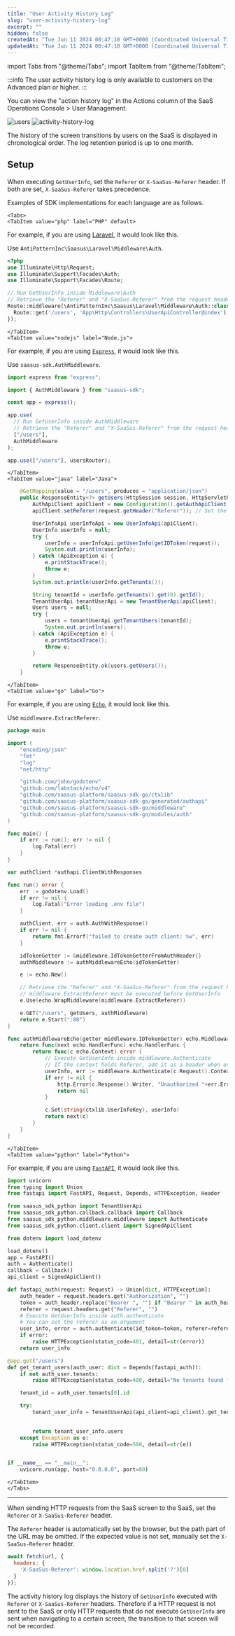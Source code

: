 ```yaml
---
title: "User Activity History Log"
slug: "user-activity-history-log"
excerpt: ""
hidden: false
createdAt: "Tue Jun 11 2024 00:47:10 GMT+0000 (Coordinated Universal Time)"
updatedAt: "Tue Jun 11 2024 00:47:10 GMT+0000 (Coordinated Universal Time)"
---
```


import Tabs from "@theme/Tabs";
import TabItem from "@theme/TabItem";

:::info
The user activity history log is only available to customers on the Advanced plan or higher.
:::

You can view the "action history log" in the Actions column of the SaaS Operations Console > User Management.

![users](/img/part-5/user-management/user-activity-history-log/users.png)
![activity-history-log](/img/part-5/user-management/user-activity-history-log/activity-history-log.png)

The history of the screen transitions by users on the SaaS is displayed in chronological order.
The log retention period is up to one month.

## Setup

When executing `GetUserInfo`, set the `Referer` or `X-SaaSus-Referer` header.
If both are set, `X-SaaSus-Referer` takes precedence.

Examples of SDK implementations for each language are as follows.

```mdx-code-block
<Tabs>
<TabItem value="php" label="PHP" default>
```

For example, if you are using [Laravel](https://github.com/laravel/laravel), it would look like this.

Use `AntiPatternInc\Saasus\Laravel\Middleware\Auth`.

```php
<?php
use Illuminate\Http\Request;
use Illuminate\Support\Facades\Auth;
use Illuminate\Support\Facades\Route;

// Run GetUserInfo inside Middleware\Auth
// Retrieve the "Referer" and "X-SaaSus-Referer" from the request headers and add them as headers when executing
Route::middleware(\AntiPatternInc\Saasus\Laravel\Middleware\Auth::class)->group(function () {
  Route::get('/users', 'App\Http\Controllers\UserApiController@index');
});
```

```mdx-code-block
</TabItem>
<TabItem value="nodejs" label="Node.js">
```

For example, if you are using [`Express`](https://github.com/expressjs/express), it would look like this.

Use `saasus-sdk.AuthMiddleware`.

```js
import express from "express";

import { AuthMiddleware } from "saasus-sdk";

const app = express();

app.use(
  // Run GetUserInfo inside AuthMiddleware
  // Retrieve the "Referer" and "X-SaaSus-Referer" from the request headers and add them as headers when executing
  ["/users"],
  AuthMiddleware
);

app.use(["/users"], usersRouter);
```

```mdx-code-block
</TabItem>
<TabItem value="java" label="Java">
```

```java
    @GetMapping(value = "/users", produces = "application/json")
    public ResponseEntity<?> getUsers(HttpSession session, HttpServletRequest request) throws Exception {
        AuthApiClient apiClient = new Configuration().getAuthApiClient();
        apiClient.setReferer(request.getHeader("Referer")); // Set the Referer header

        UserInfoApi userInfoApi = new UserInfoApi(apiClient);
        UserInfo userInfo = null;
        try {
            userInfo = userInfoApi.getUserInfo(getIDToken(request));
            System.out.println(userInfo);
        } catch (ApiException e) {
            e.printStackTrace();
            throw e;
        }
        System.out.println(userInfo.getTenants());

        String tenantId = userInfo.getTenants().get(0).getId();
        TenantUserApi tenantUserApi = new TenantUserApi(apiClient);
        Users users = null;
        try {
            users = tenantUserApi.getTenantUsers(tenantId);
            System.out.println(users);
        } catch (ApiException e) {
            e.printStackTrace();
            throw e;
        }

        return ResponseEntity.ok(users.getUsers());
    }
```

```mdx-code-block
</TabItem>
<TabItem value="go" label="Go">
```

For example, if you are using [`Echo`](https://github.com/labstack/echo), it would look like this.

Use `middleware.ExtractReferer`.

```go
package main

import (
	"encoding/json"
	"fmt"
	"log"
	"net/http"

	"github.com/joho/godotenv"
	"github.com/labstack/echo/v4"
	"github.com/saasus-platform/saasus-sdk-go/ctxlib"
	"github.com/saasus-platform/saasus-sdk-go/generated/authapi"
	"github.com/saasus-platform/saasus-sdk-go/middleware"
	"github.com/saasus-platform/saasus-sdk-go/modules/auth"
)

func main() {
	if err := run(); err != nil {
		log.Fatal(err)
	}
}

var authClient *authapi.ClientWithResponses

func run() error {
	err := godotenv.Load()
	if err != nil {
		log.Fatal("Error loading .env file")
	}

	authClient, err = auth.AuthWithResponse()
	if err != nil {
		return fmt.Errorf("failed to create auth client: %w", err)
	}

	idTokenGetter := &middleware.IdTokenGetterFromAuthHeader{}
	authMiddleware := authMiddlewareEcho(idTokenGetter)

	e := echo.New()

	// Retrieve the "Referer" and "X-SaaSus-Referer" from the request headers and store in context
	// middleware.ExtractReferer must be executed before GetUserInfo
	e.Use(echo.WrapMiddleware(middleware.ExtractReferer))

	e.GET("/users", getUsers, authMiddleware)
	return e.Start(":80")
}

func authMiddlewareEcho(getter middleware.IDTokenGetter) echo.MiddlewareFunc {
	return func(next echo.HandlerFunc) echo.HandlerFunc {
		return func(c echo.Context) error {
			// Execute GetUserInfo inside middleware.Authenticate
			// If the context holds Referer, add it as a header when executing GetUserInfo
			userInfo, err := middleware.Authenticate(c.Request().Context(), getter.GetIDToken(c.Request()))
			if err != nil {
				http.Error(c.Response().Writer, "Unauthorized "+err.Error(), http.StatusUnauthorized)
				return nil
			}

			c.Set(string(ctxlib.UserInfoKey), userInfo)
			return next(c)
		}
	}
}

```

```mdx-code-block
</TabItem>
<TabItem value="python" label="Python">
```

For example, if you are using [`FastAPI`](https://github.com/tiangolo/fastapi), it would look like this.

```python
import uvicorn
from typing import Union
from fastapi import FastAPI, Request, Depends, HTTPException, Header

from saasus_sdk_python import TenantUserApi
from saasus_sdk_python.callback.callback import Callback
from saasus_sdk_python.middleware.middleware import Authenticate
from saasus_sdk_python.client.client import SignedApiClient

from dotenv import load_dotenv

load_dotenv()
app = FastAPI()
auth = Authenticate()
callback = Callback()
api_client = SignedApiClient()

def fastapi_auth(request: Request) -> Union[dict, HTTPException]:
    auth_header = request.headers.get("Authorization", "")
    token = auth_header.replace("Bearer ", "") if "Bearer " in auth_header else ""
    referer = request.headers.get("Referer", "")
    # Execute GetUserInfo inside auth.authenticate
    # You can set the referer as an argument
    user_info, error = auth.authenticate(id_token=token, referer=referer)
    if error:
        raise HTTPException(status_code=401, detail=str(error))
    return user_info

@app.get("/users")
def get_tenant_users(auth_user: dict = Depends(fastapi_auth)):
    if not auth_user.tenants:
        raise HTTPException(status_code=400, detail="No tenants found for the user")

    tenant_id = auth_user.tenants[0].id

    try:
        tenant_user_info = TenantUserApi(api_client=api_client).get_tenant_users(tenant_id=tenant_id,
                                                                                 _headers=api_client.configuration.default_headers)

        return tenant_user_info.users
    except Exception as e:
        raise HTTPException(status_code=500, detail=str(e))


if __name__ == "__main__":
    uvicorn.run(app, host="0.0.0.0", port=80)
```
```mdx-code-block
</TabItem>
</Tabs>
```
---

When sending HTTP requests from the SaaS screen to the SaaS, set the `Referer` or `X-SaaSus-Referer` header.

The `Referer` header is automatically set by the browser, but the path part of the URL may be omitted.
If the expected value is not set, manually set the `X-SaaSus-Referer` header.

```js
await fetch(url, {
  headers: {
    'X-SaaSus-Referer': window.location.href.split('?')[0]
  }
});
```

The activity history log displays the history of `GetUserInfo` executed with `Referer` or `X-SaaSus-Referer` headers. Therefore if a HTTP request is not sent to the SaaS or only HTTP requests that do not execute `GetUserInfo` are sent when navigating to a certain screen, the transition to that screen will not be recorded.